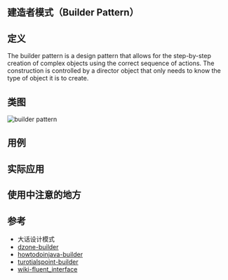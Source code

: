 ## 建造者模式（Builder Pattern）

## 定义

The builder pattern is a design pattern that allows for the step-by-step creation of complex objects using the correct sequence of actions. The construction is controlled by a director object that only needs to know the type of object it is to create.



## 类图

![builder pattern](https://gitee.com/gdhu/testtingop/raw/master/2019-11-24_001.jpg)

## 用例

## 实际应用

## 使用中注意的地方

## 参考

 - 大话设计模式
 - [dzone-builder](https://dzone.com/articles/design-patterns-builder)
 - [howtodoinjava-builder](https://howtodoinjava.com/design-patterns/creational/builder-pattern-in-java/)
 - [turotialspoint-builder](https://www.tutorialspoint.com/design_pattern/builder_pattern.htm)
 - [wiki-fluent_interface](https://en.wikipedia.org/wiki/Fluent_interface)